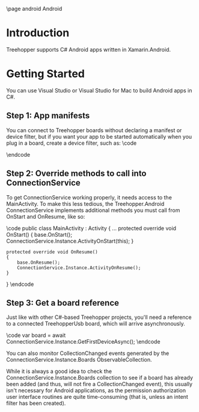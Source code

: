 \page android Android

# Introduction
Treehopper supports C# Android apps written in Xamarin.Android. 

# Getting Started
You can use Visual Studio or Visual Studio for Mac to build Android apps in C#.

## Step 1: App manifests
You can connect to Treehopper boards without declaring a manifest or device filter, but if you want your app to be started automatically when you plug in a board, create a device filter, such as:
\code
<?xml version="1.0" encoding="utf-8" ?> 
<resources>
    <!-- 0x04d8, 0xf426 -->
    <usb-device vendor-id="1240" product-id="62502" />
</resources>
\endcode

## Step 2: Override methods to call into ConnectionService
To get ConnectionService working properly, it needs access to the MainActivity. To make this less tedious, the Treehopper.Android ConnectionService implements additional methods you must call from OnStart and OnResume, like so:

\code
public class MainActivity : Activity
{
    ...
    protected override void OnStart()
    {
        base.OnStart();
        ConnectionService.Instance.ActivityOnStart(this);
    }

    protected override void OnResume()
    {
        base.OnResume();
        ConnectionService.Instance.ActivityOnResume();
    }
}
\endcode

## Step 3: Get a board reference
Just like with other C#-based Treehopper projects, you'll need a reference to a connected TreehopperUsb board, which will arrive asynchronously.

\code
var board = await ConnectionService.Instance.GetFirstDeviceAsync();
\endcode

You can also monitor CollectionChanged events generated by the ConnectionService.Instance.Boards ObservableCollection.

While it is always a good idea to check the ConnectionService.Instance.Boards collection to see if a board has already been added (and thus, will not fire a CollectionChanged event), this usually isn't necessary for Android applications, as the permission authorization user interface routines are quite time-consuming (that is, unless an intent filter has been created).
